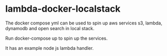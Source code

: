 # lambda-docker-localstack

The docker compose yml can be used to spin up aws services s3, lambda, dynamodb and open search in local stack.

Run docker-compose up to spin up the services.

It has an example node js lambda handler.

